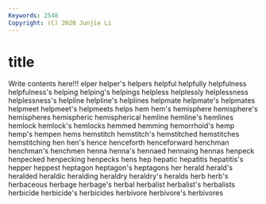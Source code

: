 ```yaml
---
Keywords: 2548
Copyright: (C) 2020 Junjie Li
---
```


# title

Write contents here!!!
elper
helper's 
helpers 
helpful 
helpfully 
helpfulness 
helpfulness's 
helping 
helping's 
helpings 
helpless
helplessly 
helplessness 
helplessness's 
helpline 
helpline's 
helplines 
helpmate 
helpmate's 
helpmates 
helpmeet
helpmeet's 
helpmeets 
helps 
hem 
hem's 
hemisphere 
hemisphere's 
hemispheres 
hemispheric 
hemispherical
hemline 
hemline's 
hemlines 
hemlock 
hemlock's 
hemlocks 
hemmed 
hemming 
hemorrhoid's 
hemp
hemp's 
hempen 
hems 
hemstitch 
hemstitch's 
hemstitched 
hemstitches 
hemstitching 
hen 
hen's
hence 
henceforth 
henceforward 
henchman 
henchman's 
henchmen 
henna 
henna's 
hennaed 
hennaing
hennas 
henpeck 
henpecked 
henpecking 
henpecks 
hens 
hep 
hepatic 
hepatitis 
hepatitis's
hepper 
heppest 
heptagon 
heptagon's 
heptagons 
her 
herald 
herald's 
heralded 
heraldic
heralding 
heraldry 
heraldry's 
heralds 
herb 
herb's 
herbaceous 
herbage 
herbage's 
herbal
herbalist 
herbalist's 
herbalists 
herbicide 
herbicide's 
herbicides 
herbivore 
herbivore's 
herbivores 
